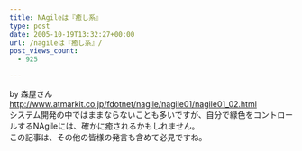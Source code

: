```yaml
---
title: NAgileは『癒し系』
type: post
date: 2005-10-19T13:32:27+00:00
url: /nagileは『癒し系』/
post_views_count:
  - 925

---
```

by 森屋さん  
<http://www.atmarkit.co.jp/fdotnet/nagile/nagile01/nagile01_02.html>  
システム開発の中ではままならないことも多いですが、自分で緑色をコントロールするNAgileには、確かに癒されるかもしれません。  
この記事は、その他の皆様の発言も含めて必見ですね。